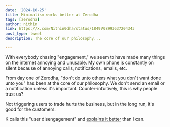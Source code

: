 ```yaml
---
date: '2024-10-25'
title: Minimalism works better at Zerodha
tags: [zerodha]
author: nithin
link: https://x.com/Nithin0dha/status/1849708993637204343
post_type: tweet
description: The core of our philosophy...

---
```


With everybody chasing "engagement," we seem to have made many things on the internet annoying and unusable. My own phone is constantly on silent because of annoying calls, notifications, emails, etc.

From day one of Zerodha, "don't do unto others what you don't want done unto you" has been at the core of our philosophy. We don't send an email or a notification unless it's important. Counter-intuitively, this is why people trust us? 

Not triggering users to trade hurts the business, but in the long run, it's good for the customers.

K calls this "user disengagement" and [explains it better](https://zerodha.tech/blog/user-disengagement/) than I can.
